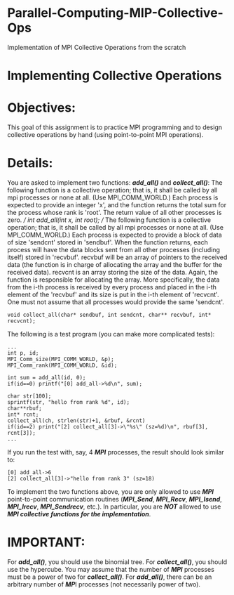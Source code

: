 # Parallel-Computing-MIP-Collective-Ops
Implementation of MPI Collective Operations from the scratch

# Implementing Collective Operations

# Objectives:
This goal of this assignment is to practice MPI programming and to design collective operations by hand (using point-to-point MPI operations).

# Details:
You are asked to implement two functions: ***add_all()*** and ***collect_all()***:
The following function is a collective operation; that is, it shall be called by all mpi processes or none at all. (Use MPI_COMM_WORLD.) Each process is expected to provide an integer 'x', and the function returns the total sum for the process whose rank is 'root'. The return value of all other processes is zero. */
int add_all(int x, int root);
/* The following function is a collective operation; that is, it shall be called by all mpi processes or none at all. (Use MPI_COMM_WORLD.) Each process is expected to provide a block of data of size 'sendcnt' stored in 'sendbuf'. When the function returns, each process will have the data blocks sent from all other processes (including itself) stored in 'recvbuf'. recvbuf will be an array of pointers to the received data (the function is in charge of allocating the array and the buffer for the received data). recvcnt is an array storing the size of the data. Again, the function is responsible for allocating the array. More specifically, the data from the i-th process is received by every process and placed in the i-th element of the 'recvbuf' and its size is put in the i-th element of 'recvcnt'. One must not assume that all processes would provide the same 'sendcnt'. 

```
void collect_all(char* sendbuf, int sendcnt, char** recvbuf, int* recvcnt);
```

The following is a test program (you can make more complicated tests):

```
...
int p, id;
MPI_Comm_size(MPI_COMM_WORLD, &p);
MPI_Comm_rank(MPI_COMM_WORLD, &id);

int sum = add_all(id, 0);
if(id==0) printf("[0] add_all->%d\n", sum);

char str[100];
sprintf(str, "hello from rank %d", id);
char**rbuf;
int* rcnt;
collect_all(ch, strlen(str)+1, &rbuf, &rcnt)
if(id==2) print("[2] collect_all[3]->\"%s\" (sz=%d)\n", rbuf[3], rcnt[3]);
...
```

If you run the test with, say, 4 ***MPI*** processes, the result should look similar to:

```
[0] add_all->6
[2] collect_all[3]->"hello from rank 3" (sz=18) 
```

To implement the two functions above, you are only allowed to use ***MPI*** point-to-point communication routines (***MPI_Send***, ***MPI_Recv***, ***MPI_Isend***, ***MPI_Irecv***, ***MPI_Sendrecv***, etc.). In particular, you are ***NOT*** allowed to use ***MPI collective functions for the implementation***. 

# IMPORTANT:

For ***add_all()***, you should use the binomial tree. For ***collect_all()***, you should use the hypercube. 
You may assume that the number of ***MPI*** processes must be a power of two for ***collect_all()***.
For ***add_all()***, there can be an arbitrary number of ***MP***I processes (not necessarily power of two).
